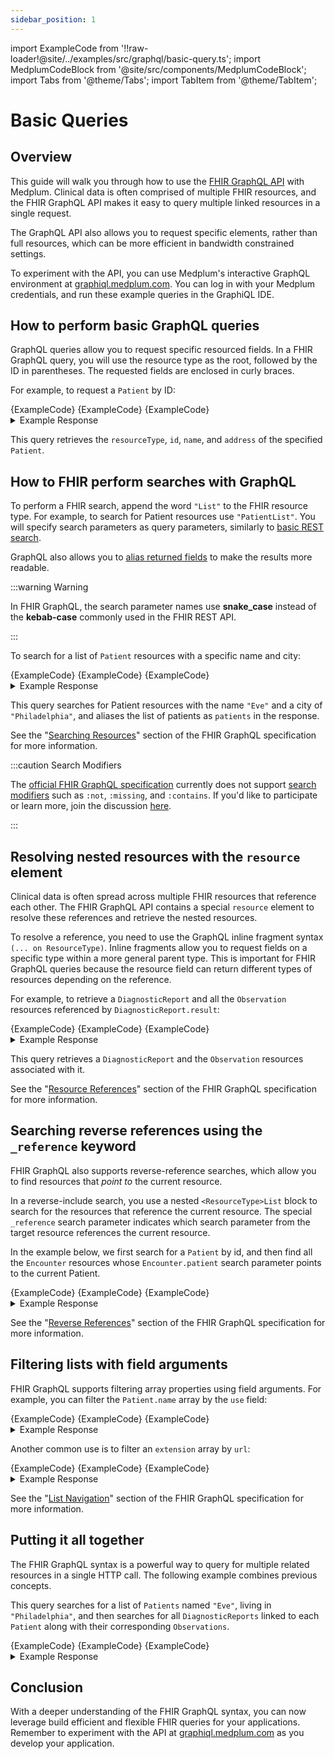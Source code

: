 ```yaml
---
sidebar_position: 1
---
```


import ExampleCode from '!!raw-loader!@site/../examples/src/graphql/basic-query.ts';
import MedplumCodeBlock from '@site/src/components/MedplumCodeBlock';
import Tabs from '@theme/Tabs';
import TabItem from '@theme/TabItem';

# Basic Queries

## Overview

This guide will walk you through how to use the [FHIR GraphQL API](https://hl7.org/fhir/r4/graphql.html) with Medplum. Clinical data is often comprised of multiple FHIR resources, and the FHIR GraphQL API makes it easy to query multiple linked resources in a single request.

The GraphQL API also allows you to request specific elements, rather than full resources, which can be more efficient in bandwidth constrained settings.

To experiment with the API, you can use Medplum's interactive GraphQL environment at [graphiql.medplum.com](https://graphiql.medplum.com/). You can log in with your Medplum credentials, and run these example queries in the GraphiQL IDE.

## How to perform basic GraphQL queries

GraphQL queries allow you to request specific resourced fields. In a FHIR GraphQL query, you will use the resource type as the root, followed by the ID in parentheses. The requested fields are enclosed in curly braces.

For example, to request a `Patient` by ID:

<Tabs groupId="language">
  <TabItem value="graphql" label="GraphQL">
    <MedplumCodeBlock language="graphql" selectBlocks="GetPatientByIdGraphQL">
      {ExampleCode}
    </MedplumCodeBlock>
  </TabItem>
  <TabItem value="ts" label="TypeScript">
    <MedplumCodeBlock language="ts" selectBlocks="GetPatientByIdTS">
      {ExampleCode}
    </MedplumCodeBlock>
  </TabItem>
  <TabItem value="curl" label="cURL">
    <MedplumCodeBlock language="bash" selectBlocks="GetPatientByIdCurl">
      {ExampleCode}
    </MedplumCodeBlock>
  </TabItem>
</Tabs>

<details>
  <summary>Example Response</summary>
  <MedplumCodeBlock language="ts" selectBlocks="GetPatientByIdResponse">
    {ExampleCode}
  </MedplumCodeBlock>
</details>

This query retrieves the `resourceType`, `id`, `name`, and `address` of the specified `Patient`.

## How to FHIR perform searches with GraphQL

To perform a FHIR search, append the word `"List"` to the FHIR resource type. For example, to search for Patient resources use `"PatientList"`. You will specify search parameters as query parameters, similarly to [basic REST search](/docs/search/basic-search).

GraphQL also allows you to [alias returned fields](https://devinschulz.com/rename-fields-by-using-aliases-in-graphql/) to make the results more readable.

:::warning Warning

In FHIR GraphQL, the search parameter names use **snake_case** instead of the **kebab-case** commonly used in the FHIR REST API.

:::

To search for a list of `Patient` resources with a specific name and city:

<Tabs groupId="language">
  <TabItem value="graphql" label="GraphQL">
    <MedplumCodeBlock language="graphql" selectBlocks="SearchPatientsByNameAndCityGraphQL">
      {ExampleCode}
    </MedplumCodeBlock>
  </TabItem>
  <TabItem value="ts" label="TypeScript">
    <MedplumCodeBlock language="ts" selectBlocks="SearchPatientsByNameAndCityTS">
      {ExampleCode}
    </MedplumCodeBlock>
  </TabItem>
  <TabItem value="curl" label="cURL">
    <MedplumCodeBlock language="bash" selectBlocks="SearchPatientsByNameAndCityCurl">
      {ExampleCode}
    </MedplumCodeBlock>
  </TabItem>
</Tabs>

<details>
  <summary>Example Response</summary>
  <MedplumCodeBlock language="ts" selectBlocks="SearchPatientsByNameAndCityResponse">
    {ExampleCode}
  </MedplumCodeBlock>
</details>

This query searches for Patient resources with the name `"Eve"` and a city of `"Philadelphia"`, and aliases the list of patients as `patients` in the response.

See the "[Searching Resources](https://hl7.org/fhir/r4/graphql.html#searching)" section of the FHIR GraphQL specification for more information.

:::caution Search Modifiers

The [official FHIR GraphQL specification](https://hl7.org/fhir/R4/graphql.html) currently does not support [search modifiers](/docs/search/basic-search#search-modifiers) such as `:not`, `:missing`, and `:contains`. If you'd like to participate or learn more, join the discussion [here](https://chat.fhir.org/#narrow/stream/192326-graphql/topic/Search.20Modifiers.20in.20GraphQL/near/340283410).

:::

## Resolving nested resources with the `resource` element

Clinical data is often spread across multiple FHIR resources that reference each other. The FHIR GraphQL API contains a special `resource` element to resolve these references and retrieve the nested resources.

To resolve a reference, you need to use the GraphQL inline fragment syntax `(... on ResourceType)`. Inline fragments allow you to request fields on a specific type within a more general parent type. This is important for FHIR GraphQL queries because the resource field can return different types of resources depending on the reference.

For example, to retrieve a `DiagnosticReport` and all the `Observation` resources referenced by `DiagnosticReport.result`:

<Tabs groupId="language">
  <TabItem value="graphql" label="GraphQL">
    <MedplumCodeBlock language="graphql" selectBlocks="DiagnosticReportWithObservationsGraphQL">
      {ExampleCode}
    </MedplumCodeBlock>
  </TabItem>
  <TabItem value="ts" label="TypeScript">
    <MedplumCodeBlock language="ts" selectBlocks="DiagnosticReportWithObservationsTS">
      {ExampleCode}
    </MedplumCodeBlock>
  </TabItem>
  <TabItem value="curl" label="cURL">
    <MedplumCodeBlock language="bash" selectBlocks="DiagnosticReportWithObservationsCurl">
      {ExampleCode}
    </MedplumCodeBlock>
  </TabItem>
</Tabs>

<details>
  <summary>Example Response</summary>
  <MedplumCodeBlock language="ts" selectBlocks="DiagnosticReportWithObservationsResponse">
    {ExampleCode}
  </MedplumCodeBlock>
</details>

This query retrieves a `DiagnosticReport` and the `Observation` resources associated with it.

See the "[Resource References](https://hl7.org/fhir/r4/graphql.html#references)" section of the FHIR GraphQL specification for more information.

## Searching reverse references using the `_reference` keyword

FHIR GraphQL also supports reverse-reference searches, which allow you to find resources that _point to_ the current resource.

In a reverse-include search, you use a nested `<ResourceType>List` block to search for the resources that reference the current resource. The special `_reference` search parameter indicates which search parameter from the target resource references the current resource.

In the example below, we first search for a `Patient` by id, and then find all the `Encounter` resources whose `Encounter.patient` search parameter points to the current Patient.

<Tabs groupId="language">
  <TabItem value="graphql" label="GraphQL">
    <MedplumCodeBlock language="graphql" selectBlocks="PatientWithRelatedEncountersGraphQL">
      {ExampleCode}
    </MedplumCodeBlock>
  </TabItem>
  <TabItem value="ts" label="TypeScript">
    <MedplumCodeBlock language="ts" selectBlocks="PatientWithRelatedEncountersTS">
      {ExampleCode}
    </MedplumCodeBlock>
  </TabItem>
  <TabItem value="curl" label="cURL">
    <MedplumCodeBlock language="bash" selectBlocks="PatientWithRelatedEncountersCurl">
      {ExampleCode}
    </MedplumCodeBlock>
  </TabItem>
</Tabs>

<details>
  <summary>Example Response</summary>
  <MedplumCodeBlock language="ts" selectBlocks="PatientWithRelatedEncountersResponse">
    {ExampleCode}
  </MedplumCodeBlock>
</details>

See the "[Reverse References](https://hl7.org/fhir/r4/graphql.html#searching)" section of the FHIR GraphQL specification for more information.

## Filtering lists with field arguments

FHIR GraphQL supports filtering array properties using field arguments. For example, you can filter the `Patient.name` array by the `use` field:

<Tabs groupId="language">
  <TabItem value="graphql" label="GraphQL">
    <MedplumCodeBlock language="graphql" selectBlocks="FilterPatientNameByUseGraphQL">
      {ExampleCode}
    </MedplumCodeBlock>
  </TabItem>
  <TabItem value="ts" label="TypeScript">
    <MedplumCodeBlock language="ts" selectBlocks="FilterPatientNameByUseTS">
      {ExampleCode}
    </MedplumCodeBlock>
  </TabItem>
  <TabItem value="curl" label="cURL">
    <MedplumCodeBlock language="bash" selectBlocks="FilterPatientNameByUseCurl">
      {ExampleCode}
    </MedplumCodeBlock>
  </TabItem>
</Tabs>

<details>
  <summary>Example Response</summary>
  <MedplumCodeBlock language="ts" selectBlocks="FilterPatientNameByUseResponse">
    {ExampleCode}
  </MedplumCodeBlock>
</details>

Another common use is to filter an `extension` array by `url`:

<Tabs groupId="language">
  <TabItem value="graphql" label="GraphQL">
    <MedplumCodeBlock language="graphql" selectBlocks="FilterExtensionByUrlGraphQL">
      {ExampleCode}
    </MedplumCodeBlock>
  </TabItem>
  <TabItem value="ts" label="TypeScript">
    <MedplumCodeBlock language="ts" selectBlocks="FilterExtensionByUrlTS">
      {ExampleCode}
    </MedplumCodeBlock>
  </TabItem>
  <TabItem value="curl" label="cURL">
    <MedplumCodeBlock language="bash" selectBlocks="FilterExtensionByUrlCurl">
      {ExampleCode}
    </MedplumCodeBlock>
  </TabItem>
</Tabs>

<details>
  <summary>Example Response</summary>
  <MedplumCodeBlock language="ts" selectBlocks="FilterExtensionByUrlResponse">
    {ExampleCode}
  </MedplumCodeBlock>
</details>

See the "[List Navigation](https://hl7.org/fhir/r4/graphql.html#list)" section of the FHIR GraphQL specification for more information.

## Putting it all together

The FHIR GraphQL syntax is a powerful way to query for multiple related resources in a single HTTP call. The following example combines previous concepts.

This query searches for a list of `Patients` named `"Eve"`, living in `"Philadelphia"`, and then searches for all `DiagnosticReports` linked to each `Patient` along with their corresponding `Observations`.

<Tabs groupId="language">
  <TabItem value="graphql" label="GraphQL">
    <MedplumCodeBlock language="graphql" selectBlocks="PatientsWithReportsGraphQL">
      {ExampleCode}
    </MedplumCodeBlock>
  </TabItem>
  <TabItem value="ts" label="TypeScript">
    <MedplumCodeBlock language="ts" selectBlocks="PatientsWithReportsTS">
      {ExampleCode}
    </MedplumCodeBlock>
  </TabItem>
  <TabItem value="curl" label="cURL">
    <MedplumCodeBlock language="bash" selectBlocks="PatientsWithReportsCurl">
      {ExampleCode}
    </MedplumCodeBlock>
  </TabItem>
</Tabs>

<details>
  <summary>Example Response</summary>
  <MedplumCodeBlock language="ts" selectBlocks="PatientsWithReportsResponse">
    {ExampleCode}
  </MedplumCodeBlock>
</details>

## Conclusion

With a deeper understanding of the FHIR GraphQL syntax, you can now leverage build efficient and flexible FHIR queries for your applications. Remember to experiment with the API at [graphiql.medplum.com](https://graphiql.medplum.com/) as you develop your application.
